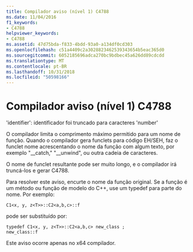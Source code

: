 ```yaml
---
title: Compilador aviso (nível 1) C4788
ms.date: 11/04/2016
f1_keywords:
- C4788
helpviewer_keywords:
- C4788
ms.assetid: 47d75bda-f833-4bdd-93a0-a134df0cd303
ms.openlocfilehash: c51a4409c2a3028823462539343654b5eac365d0
ms.sourcegitcommit: 6052185696adca270bc9bdbec45a626dd89cdcdd
ms.translationtype: MT
ms.contentlocale: pt-BR
ms.lasthandoff: 10/31/2018
ms.locfileid: "50598166"
---
```

# <a name="compiler-warning-level-1-c4788"></a>Compilador aviso (nível 1) C4788

'identifier': identificador foi truncado para caracteres 'number'

O compilador limita o comprimento máximo permitido para um nome de função. Quando o compilador gera funclets para código EH/SEH, faz o funclet nome acrescentando o nome da função com algum texto, por exemplo "__catch," "\__unwind", ou outra cadeia de caracteres.

O nome de funclet resultante pode ser muito longo, e o compilador irá truncá-los e gerar C4788.

Para resolver este aviso, encurte o nome da função original. Se a função é um método ou função de modelo do C++, use um typedef para parte do nome. Por exemplo:

```
C1<x, y, z<T>>::C2<a,b,c>::f
```

pode ser substituído por:

```
typedef C1<x, y, z<T>>::C2<a,b,c> new_class ;
new_class::f
```

Este aviso ocorre apenas no x64 compilador.
